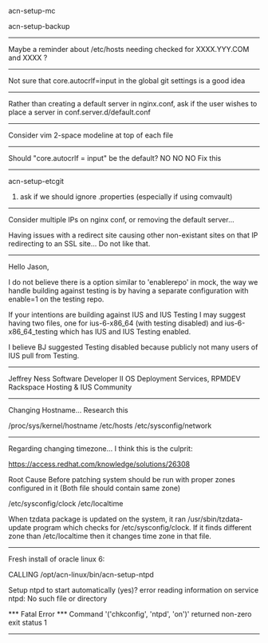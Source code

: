 acn-setup-mc

acn-setup-backup

------------------------------------------------------------------------------

Maybe a reminder about /etc/hosts needing checked for XXXX.YYY.COM and XXXX ?

------------------------------------------------------------------------------
Not sure that core.autocrlf=input in the global git settings is a good idea


-------------------------------------------------------------------------------
Rather than creating a default server in nginx.conf, ask if the user wishes to
place a server in conf.server.d/default.conf

------------------------------------------------------------------------------
Consider vim 2-space modeline at top of each file


-------------------------------------------------------------------------------
Should "core.autocrlf = input" be the default?
NO NO NO
Fix this

-------------------------------------------------------------------------------
acn-setup-etcgit
1. ask if we should ignore .properties  (especially if using comvault)

-------------------------------------------------------------------------------

Consider multiple IPs on nginx conf, or removing the default server...

Having issues with a redirect site causing other non-existant sites on that
IP redirecting to an SSL site... Do not like that.


-------------------------------------------------------------------------------

Hello Jason,

I do not believe there is a option similar to 'enablerepo' in mock,
the way we handle building against testing is by having a separate configuration with enable=1 on
the testing repo.

If your intentions are building against IUS and IUS Testing I may suggest having two files,
one for ius-6-x86_64 (with testing disabled) and ius-6-x86_64_testing which has IUS and IUS Testing
enabled.

I believe BJ suggested Testing disabled because publicly not many users of IUS pull from Testing.

---
Jeffrey Ness
Software Developer II
OS Deployment Services, RPMDEV
Rackspace Hosting & IUS Community


-------------------------------------------------------------------------------

Changing Hostname... Research this

/proc/sys/kernel/hostname
/etc/hosts
/etc/sysconfig/network


------------------------------------------------------------------------------


Regarding changing timezone... I think this is the culprit:

https://access.redhat.com/knowledge/solutions/26308

Root Cause
Before patching system should be run with proper zones configured in it (Both file should contain same zone)

/etc/sysconfig/clock
/etc/localtime

When tzdata package is updated on the system, it ran /usr/sbin/tzdata-update program which checks for /etc/sysconfig/clock. If it finds different zone than /etc/localtime then it changes time zone in that file.

------------------------------------------------------------------------------

Fresh install of oracle linux 6:

CALLING /opt/acn-linux/bin/acn-setup-ntpd

Setup ntpd to start automatically (yes)?
error reading information on service ntpd: No such file or directory


*** Fatal Error ***
Command '('chkconfig', 'ntpd', 'on')' returned non-zero exit status 1

------------------------------------------------------------------------------





